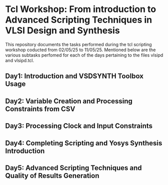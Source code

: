 # Tcl Workshop: From introduction to Advanced Scripting Techniques in VLSI Design and Synthesis
This repository documents the tasks performed during the tcl scripting
workshop coducted from 02/05/25 to 11/05/25. Mentioned below are the
various subtasks perfomed for each of the days pertaining to the files
vlsipd and vlsipd.tcl.

## Day1: Introduction and VSDSYNTH Toolbox Usage


## Day2: Variable Creation and Processing Constraints from CSV


## Day3: Processing Clock and Input Constraints


## Day4: Completing Scripting and Yosys Synthesis Introduction


## Day5: Advanced Scripting Techniques and Quality of Results Generation